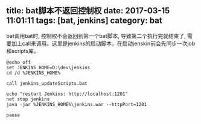 title: bat脚本不返回控制权
date: 2017-03-15 11:01:11
tags: [bat, jenkins]
category: bat
---
bat调用bat时, 控制权不会返回到第一个bat脚本, 导致第二个执行完就结束了, 需要加上call来调用。这里是jenkins的启动脚本，在启动jenskin前会先同步一次job和scripts库。
```
@echo off
set JENKINS_HOME=D:\dev\jenkins
cd /d %JENKINS_HOME%

call jenkins_updateScripts.bat

echo "restart Jenkins: http://localhost:1201"
net stop jenkins
java -jar %JENKINS_HOME%\jenkins.war --httpPort=1201

pause
```